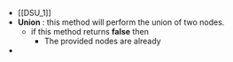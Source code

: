 - [[DSU_1]]
- **Union** : this method will perform the union of two nodes.
	- if this method returns __false__ then
		- The provided nodes are already
-